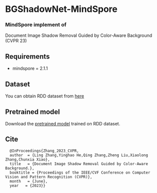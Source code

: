 # BGShadowNet-MindSpore

### MindSpore implement of 

Document Image Shadow Removal Guided by Color-Aware Background (CVPR 23)

## Requirements

+ mindspore = 2.1.1

##  Dataset

You can obtain RDD dataset from [here](https://github.com/hyyh1314/RDD)

## Pretrained model

Download the [pretrained model](https://drive.google.com/file/d/1zHolTv-fj_RsSUD1Je8-ymcnkuSBi8QR/view?usp=sharing) trained on RDD dataset. 

## Cite

```@InProceedings{Zhu_2022_CVPR,
  @InProceedings{Zhang_2023_CVPR,
  author  = {Ling Zhang,Yinghao He,Qing Zhang,Zheng Liu,Xiaolong Zhang,Chunxia Xiao},
  title   = {Document Image Shadow Removal Guided by Color-Aware Background.},
  booktitle = {Proceedings of the IEEE/CVF Conference on Computer Vision and Pattern Recognition (CVPR)},
  month   = {June},
  year   = {2023}}
```

